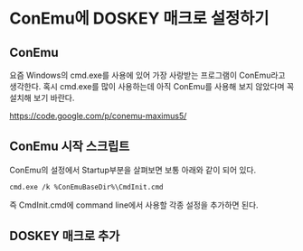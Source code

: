# ConEmu에 DOSKEY 매크로 설정하기

## ConEmu

요즘 Windows의 cmd.exe를 사용에 있어 가장 사랑받는 프로그램이 ConEmu라고 생각한다. 혹시 cmd.exe를 많이 사용하는데 아직 ConEmu를 사용해 보지 않았다며 꼭 설치해 보기 바란다.

https://code.google.com/p/conemu-maximus5/

## ConEmu 시작 스크립트

ConEmu의 설정에서 Startup부분을 살펴보면 보통 아래와 같이 되어 있다.

```batch
cmd.exe /k %ConEmuBaseDir%\CmdInit.cmd
```

즉 CmdInit.cmd에 command line에서 사용할 각종 설정을 추가하면 된다.

## DOSKEY 매크로 추가

